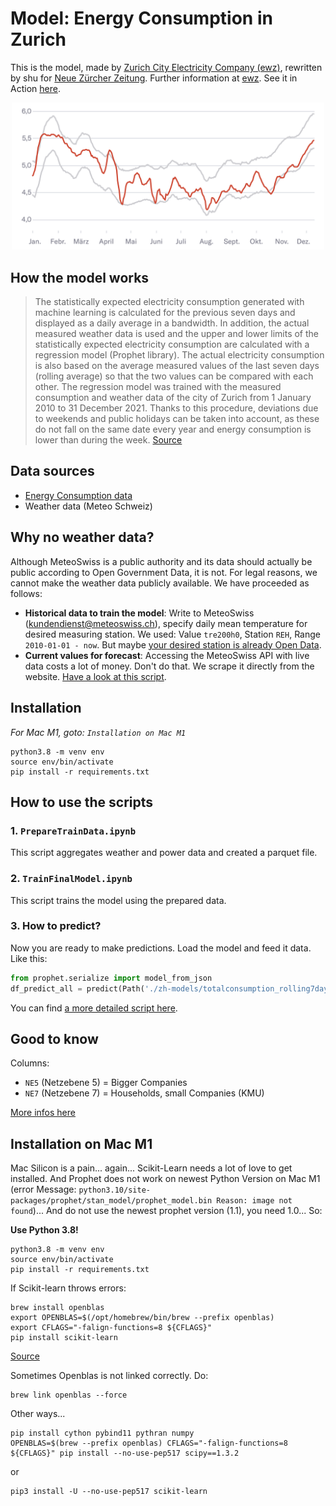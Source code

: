 # Model: Energy Consumption in Zurich
This is the model, made by [Zurich City Electricity Company (ewz)](https://www.ewz.ch/), rewritten by shu for [Neue Zürcher Zeitung](https://www.nzz.ch/). Further information at [ewz](https://www.ewz.ch/de/ueber-ewz/newsroom/aus-aktuellem-anlass/versorgung-sichergestellt/energieverbrauch-stadt-zuerich.html). See it in Action [here](https://www.nzz.ch/-ld.1710613).

<p align="center">
  <img src="doc/chart.png" alt="Energy Consumption in Zurich" width="500"/>
</p>

## How the model works
> The statistically expected electricity consumption generated with machine learning is calculated for the previous seven days and displayed as a daily average in a bandwidth. In addition, the actual measured weather data is used and the upper and lower limits of the statistically expected electricity consumption are calculated with a regression model (Prophet library). The actual electricity consumption is also based on the average measured values of the last seven days (rolling average) so that the two values can be compared with each other. The regression model was trained with the measured consumption and weather data of the city of Zurich from 1 January 2010 to 31 December 2021. Thanks to this procedure, deviations due to weekends and public holidays can be taken into account, as these do not fall on the same date every year and energy consumption is lower than during the week. [Source](https://www.ewz.ch/de/ueber-ewz/newsroom/aus-aktuellem-anlass/versorgung-sichergestellt/energieverbrauch-stadt-zuerich.html)

## Data sources
* [Energy Consumption data](https://data.stadt-zuerich.ch/dataset/ewz_stromabgabe_netzebenen_stadt_zuerich)
* Weather data (Meteo Schweiz)

## Why no weather data?
Although MeteoSwiss is a public authority and its data should actually be public according to Open Government Data, it is not. For legal reasons, we cannot make the weather data publicly available. We have proceeded as follows:
* **Historical data to train the model**: Write to MeteoSwiss (kundendienst@meteoswiss.ch), specify daily mean temperature for desired measuring station. We used: Value `tre200h0`, Station `REH`, Range `2010-01-01 - now`. But maybe [your desired station is already Open Data](https://opendata.swiss/de/dataset/klimamessnetz-tageswerte).
* **Current values for forecast**: Accessing the MeteoSwiss API with live data costs a lot of money. Don't do that. We scrape it directly from the website. [Have a look at this script](https://github.com/nzzdev/st-methods/blob/master/bots/strom-charts-ch/prediction_zuerich.py).

## Installation
*For Mac M1, goto: `Installation on Mac M1`*
```
python3.8 -m venv env
source env/bin/activate
pip install -r requirements.txt
```

## How to use the scripts
### 1. `PrepareTrainData.ipynb`  
This script aggregates weather and power data and created a parquet file.

### 2. `TrainFinalModel.ipynb`  
This script trains the model using the prepared data.

### 3. How to predict?
Now you are ready to make predictions. Load the model and feed it data. Like this:
```python
from prophet.serialize import model_from_json
df_predict_all = predict(Path('./zh-models/totalconsumption_rolling7day.json'), df_data, 'consumption_total')
```
You can find [a more detailed script here](https://github.com/nzzdev/st-methods/blob/master/bots/strom-charts-ch/prediction_zuerich.py).

## Good to know
Columns:
* `NE5` (Netzebene 5) = Bigger Companies
* `NE7` (Netzebene 7) = Households, small Companies (KMU)

[More infos here](https://www.swissgrid.ch/de/home/operation/power-grid/grid-levels.html)

## Installation on Mac M1
Mac Silicon is a pain... again... Scikit-Learn needs a lot of love to get installed. And Prophet does not work on newest Python Version on Mac M1 (error Message: `python3.10/site-packages/prophet/stan_model/prophet_model.bin Reason: image not found`)... And do not use the newest prophet version (1.1), you need 1.0... So:  

**Use Python 3.8!**

```
python3.8 -m venv env
source env/bin/activate
pip install -r requirements.txt
```

If Scikit-learn throws errors:
```
brew install openblas
export OPENBLAS=$(/opt/homebrew/bin/brew --prefix openblas)
export CFLAGS="-falign-functions=8 ${CFLAGS}"
pip install scikit-learn
```
[Source](https://github.com/scipy/scipy/issues/13409)

Sometimes Openblas is not linked correctly. Do:
```
brew link openblas --force
```

Other ways...
```
pip install cython pybind11 pythran numpy
OPENBLAS=$(brew --prefix openblas) CFLAGS="-falign-functions=8 ${CFLAGS}" pip install --no-use-pep517 scipy==1.3.2
```
or
```
pip3 install -U --no-use-pep517 scikit-learn
```
